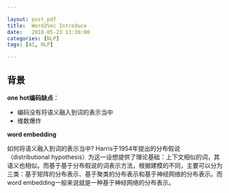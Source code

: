 ```yaml
---

layout: post_pdf
title:  Word2Vec Introduce
date:   2018-05-23 13:30:00
categories: [NLP]
tags: [AI, NLP]

---
```


## 背景
**one hot编码缺点**：

* 编码没有将语义融入到词的表示当中
* 维数爆炸

**word embedding**

如何将语义融入到词的表示当中? Harris于1954年提出的分布假说（distributional hypothesis）为这一设想提供了理论基础：上下文相似的词，其语义也相似。而基于基于分布假说的词表示方法，根据建模的不同，主要可以分为三类：基于矩阵的分布表示、基于聚类的分布表示和基于神经网络的分布表示。而word embedding一般来说就是一种基于神经网络的分布表示。
